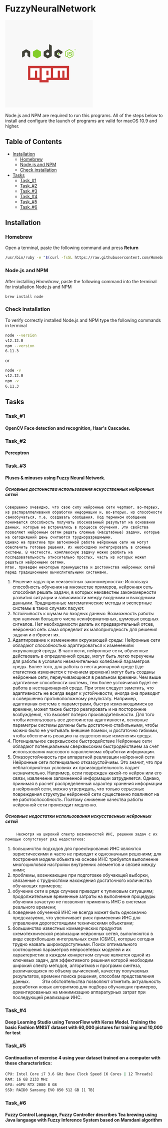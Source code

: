 # FuzzyNeuralNetwork

![NPM](/Images/logo.png)

Node.js and NPM are required to run this programs.
All of the steps below to install and configure the launch of programs are valid for macOS 10.9 and higher.


## Table of Contents

* [Installation](#installation)
  * [Homebrew](#homebrew)
  * [Node.js and NPM](#nodejs-and-npm)
  * [Check installation](#check-installation)
* [Tasks](#tasks)
  * [Task_#1](#task_1)
  * [Task_#2](#task_2)
  * [Task_#3](#task_3)
  * [Task_#4](#task_4)
  * [Task_#5](#task_5)
  * [Task_#6](#task_6)


## Installation

### Homebrew

Open a terminal, paste the following command and press **Return**

```bash
/usr/bin/ruby -e "$(curl -fsSL https://raw.githubusercontent.com/Homebrew/install/master/install)"
```

### Node.js and NPM

After installing *Homebrew*, paste the following command into the terminal for installation Node.js and NPM

```bash
brew install node
```

### Check installation

To verify correctly installed Node.js and NPM type the following commands in terminal

```bash
node --version
v12.12.0
npm --version
6.11.3
```
or
```bash
node -v
v12.12.0
npm -v
6.11.3
```


## Tasks

### Task_#1

#### OpenCV Face detection and recognition, Haar's Cascades.

### Task_#2

#### Perceptron

### Task_#3

#### Pluses & minuses using Fuzzy Neural Network.

##### Основные достоинства использования искусственных нейронных сетей

	Совершенно очевидно, что свою силу нейронные сети черпают, во-первых, из распараллеливания обработки информации и, во-вторых, из способности самообучаться, т.е. создавать обобщения. Под термином обобщение понимается способность получать обоснованный результат на основании данных, которые не встречались в процессе обучения. Эти свойства позволяют нейронным сетям решать сложные (масштабные) задачи, которые на сегодняшний день считаются трудноразрешимыми.
	Однако на практике при автономной работе нейронные сети не могут обеспечить готовые решения. Их необходимо интегрировать в сложные системы. В частности, комплексную задачу можно разбить на последовательность относительно простых, часть из которых может решаться нейронными сетями.
	Итак, приведем некоторые преимущества и достоинства нейронных сетей перед традиционными вычислительными системами.
   1. Решение задач при неизвестных закономерностях:
	Используя способность обучения на множестве примеров, нейронная сеть способная решать задачи, в которых неизвестны закономерности развития ситуации и зависимости между входными и выходными данными. Традиционные математические методы и экспертные системы в таких случаях пасуют.
   2. Устойчивость к шумам во входных данных:
	Возможность работы при наличии большого числа неинформативных, шумовых входных сигналов. Нет необходимости делать их предварительный отсев, нейронная сеть сама определит их малопригодность для решения задачи и отбросит их.
   3. Адаптирование к изменениям окружающей среды:
	Нейронные сети обладают способностью адаптироваться к изменениям окружающей среды. В частности, нейронные сети, обученные действовать в определенной среде, могут быть легко переучены для работы в условиях незначительных колебаний параметров среды. Более того, для работы в нестационарной среде (где статистика изменяется с течением времени) могут быть созданы нейронные сети, переучивающиеся в реальном времени. Чем выше адаптивные способности системы, тем более устойчивой будет ее работа в нестационарной среде. При этом следует заметить, что адаптивность не всегда ведет к устойчивости; иногда она приводит к совершенно противоположному результату. Например, адаптивная система с параметрами, быстро изменяющимися во времени, может также быстро реагировать и на посторонние возбуждения, что вызовет потерю производительности. Для того чтобы использовать все достоинства адаптивности, основные параметры системы должны быть достаточно стабильными, чтобы можно было не учитывать внешние помехи, и достаточно гибкими, чтобы обеспечить реакцию на существенные изменения среды.
   4. Потенциальное сверхвысокое быстродействие
	Нейронные сети обладают потенциальным сверхвысоким быстродействием за счет использования массового параллелизма обработки информации.
   5. Отказоустойчивость при аппаратной реализации нейронной сети
	Нейронные сети потенциально отказоустойчивы. Это значит, что при неблагоприятных условиях их производительность падает незначительно. Например, если поврежден какой-то нейрон или его связи, извлечение запомненной информации затрудняется. Однако, принимая в расчет распределенный характер хранения информации в нейронной сети, можно утверждать, что только серьезные повреждения структуры нейронной сети существенно повлияют на ее работоспособность. Поэтому снижение качества работы нейронной сети происходит медленно.
 
 
 
##### Основные недостатки использования искусственных нейронных сетей

         Несмотря на широкий спектр возможностей ИНС, решению задач с их помощью сопутствует ряд недостатков:
   1. большинство подходов для проектирования ИНС являются эвристическими и часто не приводят к однозначным решениям;
для построения модели объекта на основе ИНС требуется выполнение многоцикловой настройки внутренних элементов и связей между ними;
   2. проблемы, возникающие при подготовке обучающей выборки, связанные с трудностями нахождения достаточного количества обучающих примеров;
   3. обучение сети в ряде случаев приводит к тупиковым ситуациям;
продолжительные временные затраты на выполнение процедуры обучения зачастую не позволяют применять ИНС в системах реального времени;
   4. поведение обученной ИНС не всегда может быть однозначно предсказуемо, что увеличивает риск применения ИНС для управления дорогостоящими техническими объектами;
   5. большинство известных коммерческих продуктов схемотехнической реализации нейронных сетей, выполняются в виде сверхбольших интегральных схем (СБИС), которые сегодня трудно назвать широкодоступными.
	Поиск оптимального соотношения параметров нейросетевых моделей и их характеристик в каждом конкретном случае является одной из ключевых задач, для эффективного решения которой необходим широкий спектр методов, алгоритмов и программ синтеза, различающихся по объему вычислений, качеству получаемых результатов, времени поиска решения, способам представления данных.
         Эти обстоятельства позволяют отметить актуальность разработки новых алгоритмов для подбора обучающих примеров, ориентированных на минимизацию аппаратурных затрат при последующей реализации ИНС.



### Task_#4

#### Deep Learning Studio using TensorFlow with Keras Model. Training the basic Fashion MNIST dataset with 60,000 pictures for training and 10,000 for test

### Task_#5

#### Continuation of exercise 4 using your dataset trained on a computer with these characteristics:

```bash
CPU: Intel Core i7 3.6 GHz Base Clock Speed [6 Cores | 12 Threads]
RAM: 16 GB 2133 MHz
GPU: eGPU RTX 2080 8 GB
SSD: RAID0 Samsung EVO 850 512 GB [1 TB]
```

### Task_#6

#### Fuzzy Control Language, Fuzzy Controller describes Tea brewing using Java language with Fuzzy Inference System based on Mamdani algorithm
